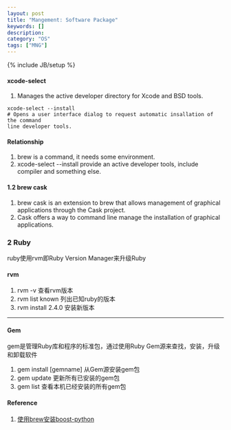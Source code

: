 ```yaml
---
layout: post
title: "Mangement: Software Package"
keywords: []
description: 
category: "OS"
tags: ["MNG"]
---
```

{% include JB/setup %}


#### xcode-select
1. Manages the active developer directory for Xcode and BSD tools.

```shell
xcode-select --install
# Opens a user interface dialog to request automatic insallation of the command
line developer tools.
```
#### Relationship
1. brew is a command, it needs some environment. 
2. xcode-select --install provide an active developer tools, include compiler
   and something else.

#### 1.2 brew cask
1. brew cask is an extension to brew that allows management of graphical
applications through the Cask project.
2. Cask offers a way to command line manage the installation of graphical
applications.


### 2 Ruby
ruby使用rvm即Ruby Version Manager来升级Ruby
#### rvm 
1. rvm -v 查看rvm版本
2. rvm list known 列出已知ruby的版本
3. rvm install 2.4.0  安装新版本
<hr />

#### Gem
gem是管理Ruby库和程序的标准包，通过使用Ruby Gem源来查找，安装，升级和卸载软件
1. gem install [gemname] 从Gem源安装gem包
2. gem update            更新所有已安装的gem包
3. gem list              查看本机已经安装的所有gem包

#### Reference
1. [使用brew安装boost-python](//www.pyimagesearch.com/2015/04/27/installing-boost-and-boost-python-on-osx-with-homebrew/)
